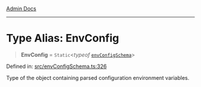 [Admin Docs](/)

***

# Type Alias: EnvConfig

> **EnvConfig** = `Static`\<*typeof* [`envConfigSchema`](../variables/envConfigSchema.md)\>

Defined in: [src/envConfigSchema.ts:326](https://github.com/Sourya07/talawa-api/blob/3df16fa5fb47e8947dc575f048aef648ae9ebcf8/src/envConfigSchema.ts#L326)

Type of the object containing parsed configuration environment variables.
